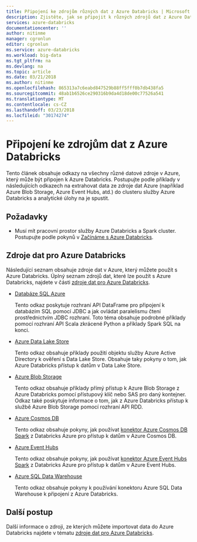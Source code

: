 ```yaml
---
title: Připojení ke zdrojům různých dat z Azure Databricks | Microsoft Docs
description: Zjistěte, jak se připojit k různých zdrojů dat z Azure Databricks.
services: azure-databricks
documentationcenter: ''
author: nitinme
manager: cgronlun
editor: cgronlun
ms.service: azure-databricks
ms.workload: big-data
ms.tgt_pltfrm: na
ms.devlang: na
ms.topic: article
ms.date: 03/21/2018
ms.author: nitinme
ms.openlocfilehash: 865313a7c6eabd847529b88ff5fff0b7db438fa5
ms.sourcegitcommit: 48ab1b6526ce290316b9da4d18de00c77526a541
ms.translationtype: MT
ms.contentlocale: cs-CZ
ms.lasthandoff: 03/23/2018
ms.locfileid: "30174274"
---
```

# <a name="connect-to-data-sources-from-azure-databricks"></a>Připojení ke zdrojům dat z Azure Databricks

Tento článek obsahuje odkazy na všechny různé datové zdroje v Azure, který může být připojen k Azure Databricks. Postupujte podle příklady v následujících odkazech na extrahovat data ze zdroje dat Azure (například Azure Blob Storage, Azure Event Hubs, atd.) do clusteru služby Azure Databricks a analytické úlohy na je spustit. 

## <a name="prerequisites"></a>Požadavky

* Musí mít pracovní prostor služby Azure Databricks a Spark cluster. Postupujte podle pokynů v [Začínáme s Azure Databricks](quickstart-create-databricks-workspace-portal.md).

## <a name="data-sources-for-azure-databricks"></a>Zdroje dat pro Azure Databricks

Následující seznam obsahuje zdroje dat v Azure, který můžete použít s Azure Databricks. Úplný seznam zdrojů dat, které lze použít s Azure Databricks, najdete v části [zdroje dat pro Azure Databricks](https://docs.azuredatabricks.net/spark/latest/data-sources/index.html).

- [Databáze SQL Azure](https://docs.azuredatabricks.net/spark/latest/data-sources/sql-databases.html)

    Tento odkaz poskytuje rozhraní API DataFrame pro připojení k databázím SQL pomocí JDBC a jak ovládat paralelismu čtení prostřednictvím JDBC rozhraní. Toto téma obsahuje podrobné příklady pomocí rozhraní API Scala zkrácené Python a příklady Spark SQL na konci.
- [Azure Data Lake Store](https://docs.azuredatabricks.net/spark/latest/data-sources/azure/azure-datalake.html)

    Tento odkaz obsahuje příklady použití objektu služby Azure Active Directory k ověření s Data Lake Store. Obsahuje taky pokyny o tom, jak Azure Databricks přístup k datům v Data Lake Store.

- [Azure Blob Storage](https://docs.azuredatabricks.net/spark/latest/data-sources/azure/azure-storage.html)

    Tento odkaz obsahuje příklady přímý přístup k Azure Blob Storage z Azure Databricks pomocí přístupový klíč nebo SAS pro daný kontejner. Odkaz také poskytuje informace o tom, jak z Azure Databricks přístup k službě Azure Blob Storage pomocí rozhraní API RDD.

- [Azure Cosmos DB](https://docs.azuredatabricks.net/spark/latest/data-sources/azure/cosmosdb-connector.html)

    Tento odkaz obsahuje pokyny, jak používat [konektor Azure Cosmos DB Spark](https://github.com/Azure/azure-cosmosdb-spark) z Databricks Azure pro přístup k datům v Azure Cosmos DB.

- [Azure Event Hubs](https://docs.azuredatabricks.net/spark/latest/data-sources/azure/eventhubs-connector.html)

    Tento odkaz obsahuje pokyny, jak používat [konektor Azure Event Hubs Spark](https://github.com/Azure/azure-event-hubs-spark) z Databricks Azure pro přístup k datům v Azure Event Hubs.

- [Azure SQL Data Warehouse](https://docs.azuredatabricks.net/spark/latest/data-sources/azure/sql-data-warehouse.html)

    Tento odkaz obsahuje pokyny k používání konektoru Azure SQL Data Warehouse k připojení z Azure Databricks.
    

## <a name="next-steps"></a>Další postup

Další informace o zdroji, ze kterých můžete importovat data do Azure Databricks najdete v tématu [zdroje dat pro Azure Databricks](https://docs.azuredatabricks.net/spark/latest/data-sources/index.html#).


